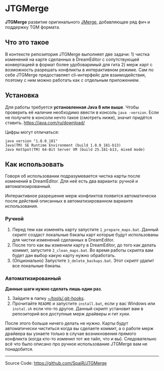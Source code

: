 # JTGMerge

**JTGMerge** развитие оригинального [JMerge](https://github.com/Baystation12/JMerge), добавляющее ряд фич и поддержку TGM формата.

## Что это такое

В контексте репозитория JTGMerge выполняет две задачи: 1) чистка изменений на карте сделанных в DreamEditor с сопутствующей конвертацией в формат более удобоваримый для гита 2) мерж карт с возможность разрешать конфликты в интерактивном режиме. Сам по себе JTGMerge предоставляет cli-интерфейс для взаимодействия, поэтому с ним можно работать как с отдельным приложением.

## Установка

Для работы требуется **установленная Java 8 или выше**. Чтобы проверить её наличие необходимо ввести в консоль `java -version`. Если не получите в консоли нечто такое (смотреть ниже), значит придётся ставить. https://java.com/ru/download/

Цифры могут отличаться:
```
java version "1.8.0_181"
Java(TM) SE Runtime Environment (build 1.8.0_181-b13)
Java HotSpot(TM) 64-Bit Server VM (build 25.181-b13, mixed mode)
```

## Как использовать

Говоря об использовании подразумевается чистка карты после изменений в DreamEditor. Для неё есть два варианта: ручной и автоматизированный. 

Интерактивное разрешение мерж конфликтов появится автоматически после действий описанных в автоматизированном варианте использования.

### Ручной

1) Перед тем как изменять карту запустите `1_prepare_maps.bat`. Данный скрипт создаст локальные бэкапы карт которые будут использованы для чистки изменений сделанных в DreamEditor.
2) После того как вы изменили карту в DreamEditor, до того как делать коммит, запустите `2_clean_maps.bat`. Во время работы скрипта вам будет дан выбор какую карту нужно обработать.
3) (Опционально) Запустите `3_delete_backups.bat`. Этот скрипт удалит все локальные бэкапы.

### Автоматизированный

**Данные шаги нужно сделать лишь один раз**.

1) Зайдите в папку [~/tools/.git-hooks](../.git-hooks).
2) Прочитайте `README` и запустите `install.bat`, если у вас Windows или `instal.sh` если что-то другое. Данный скрипт установит вам в репозиторий все доступные мерж драйверы и гит хуки.

После этого больше ничего делать не нужно. Карты будут автоматически чиститься когда вы сделаете коммит, а о работе мерж драйвера вы узнаете только в случае возникновения прямого конфликта (когда кто-то изменил тот же тайл, что и вы). Следовательно всё что было описано про ручное использование JTGMerge вам не понадобится.

<hr>

Source Code: https://github.com/SpaiR/JTGMerge
